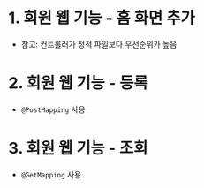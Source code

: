 # 1. 회원 웹 기능 - 홈 화면 추가

- 참고: 컨트롤러가 정적 파일보다 우선순위가 높음

# 2. 회원 웹 기능 - 등록

- `@PostMapping` 사용

# 3. 회원 웹 기능 - 조회

- `@GetMapping` 사용
